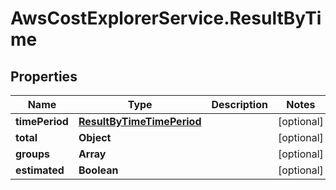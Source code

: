 # AwsCostExplorerService.ResultByTime

## Properties

Name | Type | Description | Notes
------------ | ------------- | ------------- | -------------
**timePeriod** | [**ResultByTimeTimePeriod**](ResultByTimeTimePeriod.md) |  | [optional] 
**total** | **Object** |  | [optional] 
**groups** | **Array** |  | [optional] 
**estimated** | **Boolean** |  | [optional] 


